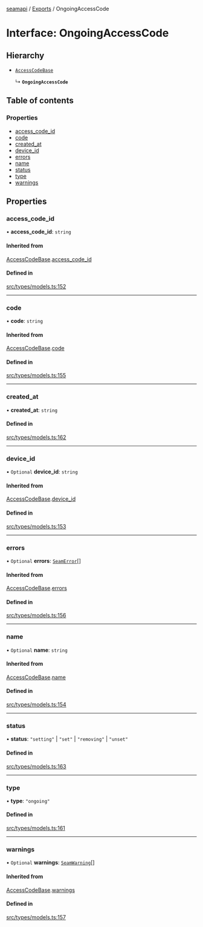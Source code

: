 [seamapi](../README.md) / [Exports](../modules.md) / OngoingAccessCode

# Interface: OngoingAccessCode

## Hierarchy

- [`AccessCodeBase`](AccessCodeBase.md)

  ↳ **`OngoingAccessCode`**

## Table of contents

### Properties

- [access\_code\_id](OngoingAccessCode.md#access_code_id)
- [code](OngoingAccessCode.md#code)
- [created\_at](OngoingAccessCode.md#created_at)
- [device\_id](OngoingAccessCode.md#device_id)
- [errors](OngoingAccessCode.md#errors)
- [name](OngoingAccessCode.md#name)
- [status](OngoingAccessCode.md#status)
- [type](OngoingAccessCode.md#type)
- [warnings](OngoingAccessCode.md#warnings)

## Properties

### access\_code\_id

• **access\_code\_id**: `string`

#### Inherited from

[AccessCodeBase](AccessCodeBase.md).[access_code_id](AccessCodeBase.md#access_code_id)

#### Defined in

[src/types/models.ts:152](https://github.com/seamapi/javascript/blob/main/src/types/models.ts#L152)

___

### code

• **code**: `string`

#### Inherited from

[AccessCodeBase](AccessCodeBase.md).[code](AccessCodeBase.md#code)

#### Defined in

[src/types/models.ts:155](https://github.com/seamapi/javascript/blob/main/src/types/models.ts#L155)

___

### created\_at

• **created\_at**: `string`

#### Defined in

[src/types/models.ts:162](https://github.com/seamapi/javascript/blob/main/src/types/models.ts#L162)

___

### device\_id

• `Optional` **device\_id**: `string`

#### Inherited from

[AccessCodeBase](AccessCodeBase.md).[device_id](AccessCodeBase.md#device_id)

#### Defined in

[src/types/models.ts:153](https://github.com/seamapi/javascript/blob/main/src/types/models.ts#L153)

___

### errors

• `Optional` **errors**: [`SeamError`](SeamError.md)[]

#### Inherited from

[AccessCodeBase](AccessCodeBase.md).[errors](AccessCodeBase.md#errors)

#### Defined in

[src/types/models.ts:156](https://github.com/seamapi/javascript/blob/main/src/types/models.ts#L156)

___

### name

• `Optional` **name**: `string`

#### Inherited from

[AccessCodeBase](AccessCodeBase.md).[name](AccessCodeBase.md#name)

#### Defined in

[src/types/models.ts:154](https://github.com/seamapi/javascript/blob/main/src/types/models.ts#L154)

___

### status

• **status**: ``"setting"`` \| ``"set"`` \| ``"removing"`` \| ``"unset"``

#### Defined in

[src/types/models.ts:163](https://github.com/seamapi/javascript/blob/main/src/types/models.ts#L163)

___

### type

• **type**: ``"ongoing"``

#### Defined in

[src/types/models.ts:161](https://github.com/seamapi/javascript/blob/main/src/types/models.ts#L161)

___

### warnings

• `Optional` **warnings**: [`SeamWarning`](SeamWarning.md)[]

#### Inherited from

[AccessCodeBase](AccessCodeBase.md).[warnings](AccessCodeBase.md#warnings)

#### Defined in

[src/types/models.ts:157](https://github.com/seamapi/javascript/blob/main/src/types/models.ts#L157)
